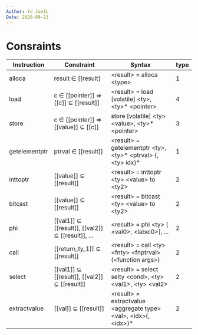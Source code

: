 ```yaml
---
Author: Yu JaeIL
Date: 2020-09-23
---
```


# Consraints
Instruction|Constraint|Syntax| type |
---|---|---| --- |
alloca | result ∈ [[result] | <result\> = alloca <type\> | 1
load | c ∈ [[pointer]] => [[c]] ⊆ [[result]] | <result\> = load [volatile] <ty\>, <ty\>* <pointer\> | 4
store | c ∈ [[pointer]] => [[value]] ⊆ [[c]] | store [volatile] <ty\> <value\>, <ty\>* <pointer\> | 3
getelementptr | ptrval ∈ [[result]] | <result\> = getelementptr <ty\>, <ty\>* <ptrval\> {, <ty\> idx}* | 1
inttoptr | [[value]] ⊆ [[result]]  | <result\> = inttoptr <ty\> <value\> to <ty2\> | 2
bitcast | [[value]] ⊆ [[result]]  | <result\> = bitcast <ty\> <value\> to <ty2\> | 2
phi | [[val1]] ⊆ [[result]], [[val2]] ⊆ [[result]], ...| <result\> = phi <ty\> [ <val0\>, <label0\>], ... | 2
call | [[return_ty_1]] ⊆ [[result]] | <result\> = call <ty\> <fnty\> <fnptrval\>(<function args\>) | 2
select | [[val1]] ⊆ [[result]], [[val2]] ⊆ [[result]] | <result\> = select selty <cond\>, <ty\> <val1\>, <ty\> <val2\> | 2
extractvalue | [[val]] ⊆ [[result]] | <result\> = extractvalue <aggregate type\> <val\>, <idx\>{, <idx\>}* | 2

